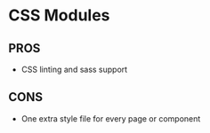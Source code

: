 # CSS Modules

## PROS

- CSS linting and sass support

## CONS

- One extra style file for every page or component
